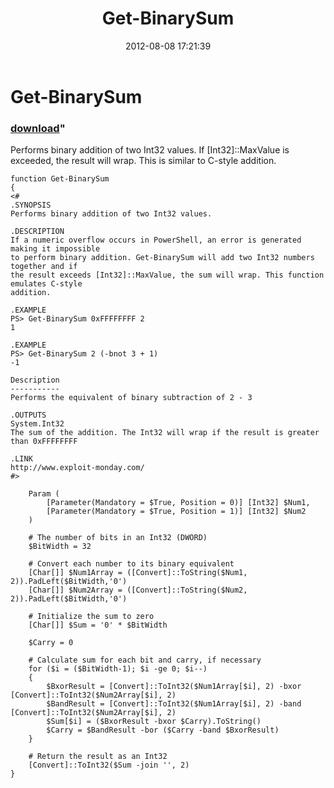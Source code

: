 ﻿---
pid:            3561
parent:         0
children:       
poster:         Matt Graeber
title:          Get-BinarySum
date:           2012-08-08 17:21:39
format:         posh
---

# Get-BinarySum

### [download](3561.ps1)"

Performs binary addition of two Int32 values. If [Int32]::MaxValue is exceeded, the result will wrap. This is similar to C-style addition.

```posh
function Get-BinarySum
{
<#
.SYNOPSIS
Performs binary addition of two Int32 values.

.DESCRIPTION
If a numeric overflow occurs in PowerShell, an error is generated making it impossible
to perform binary addition. Get-BinarySum will add two Int32 numbers together and if
the result exceeds [Int32]::MaxValue, the sum will wrap. This function emulates C-style
addition.

.EXAMPLE
PS> Get-BinarySum 0xFFFFFFFF 2
1

.EXAMPLE
PS> Get-BinarySum 2 (-bnot 3 + 1)
-1

Description
-----------
Performs the equivalent of binary subtraction of 2 - 3

.OUTPUTS
System.Int32
The sum of the addition. The Int32 will wrap if the result is greater than 0xFFFFFFFF

.LINK
http://www.exploit-monday.com/
#>

    Param (
        [Parameter(Mandatory = $True, Position = 0)] [Int32] $Num1,
        [Parameter(Mandatory = $True, Position = 1)] [Int32] $Num2
    )

    # The number of bits in an Int32 (DWORD)
    $BitWidth = 32

    # Convert each number to its binary equivalent
    [Char[]] $Num1Array = ([Convert]::ToString($Num1, 2)).PadLeft($BitWidth,'0')
    [Char[]] $Num2Array = ([Convert]::ToString($Num2, 2)).PadLeft($BitWidth,'0')
    
    # Initialize the sum to zero
    [Char[]] $Sum = '0' * $BitWidth
    
    $Carry = 0

    # Calculate sum for each bit and carry, if necessary
    for ($i = ($BitWidth-1); $i -ge 0; $i--)
    {
        $BxorResult = [Convert]::ToInt32($Num1Array[$i], 2) -bxor [Convert]::ToInt32($Num2Array[$i], 2)
        $BandResult = [Convert]::ToInt32($Num1Array[$i], 2) -band [Convert]::ToInt32($Num2Array[$i], 2)
        $Sum[$i] = ($BxorResult -bxor $Carry).ToString()
        $Carry = $BandResult -bor ($Carry -band $BxorResult)
    }

    # Return the result as an Int32
    [Convert]::ToInt32($Sum -join '', 2)
}

```
